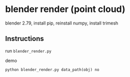 # blender render (point cloud)

blender 2.79, install pip, reinstall numpy, install trimesh

## Instructions
run `blender_render.py`

demo

```
python blender_render.py data_path(obj) no
```